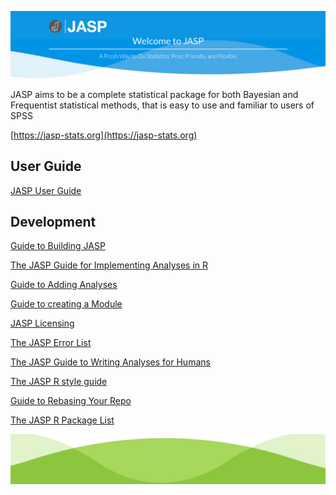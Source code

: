 ![JASP](Resources/jasp-banner.jpg)

JASP aims to be a complete statistical package for both Bayesian and Frequentist statistical methods, that is easy to use and familiar to users of SPSS

[https://jasp-stats.org](https://jasp-stats.org)

User Guide
----------

[JASP User Guide](Docs/user-guide/index.md)

Development
-----------

[Guide to Building JASP](Docs/development/jasp-building-guide.md)

[The JASP Guide for Implementing Analyses in R](Docs/development/r-analyses-guide.md)

[Guide to Adding Analyses](Docs/development/jasp-adding-analyses.md)

[Guide to creating a Module](Docs/development/jasp-adding-module.md)

[JASP Licensing](Docs/development/jasp-licensing.md)

[The JASP Error List](Docs/development/jasp-error-list.md)

[The JASP Guide to Writing Analyses for Humans](Docs/development/jasp-human-guide.md)

[The JASP R style guide](Docs/development/r-style-guide.md)

[Guide to Rebasing Your Repo](Docs/development/git-guide.md)

[The JASP R Package List](Docs/development/jasp-r-packages-list.md)

![](Resources/jasp-banner-bottom.jpg)
